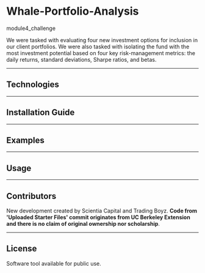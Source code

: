 # Whale-Portfolio-Analysis

module4_challenge


We were tasked with evaluating four new investment options for inclusion in our client portfolios. We were also tasked with isolating the fund with the most investment potential based on four key risk-management metrics: the daily returns, standard deviations, Sharpe ratios, and betas.


---

## Technologies

---

## Installation Guide

---

## Examples

---

## Usage

---

## Contributors

New development created by Scientia Capital and Trading Boyz. **Code from 'Uploaded Starter Files' commit originates from UC Berkeley Extension and there is no claim of original ownership nor scholarship**.

---

## License

Software tool available for public use.
